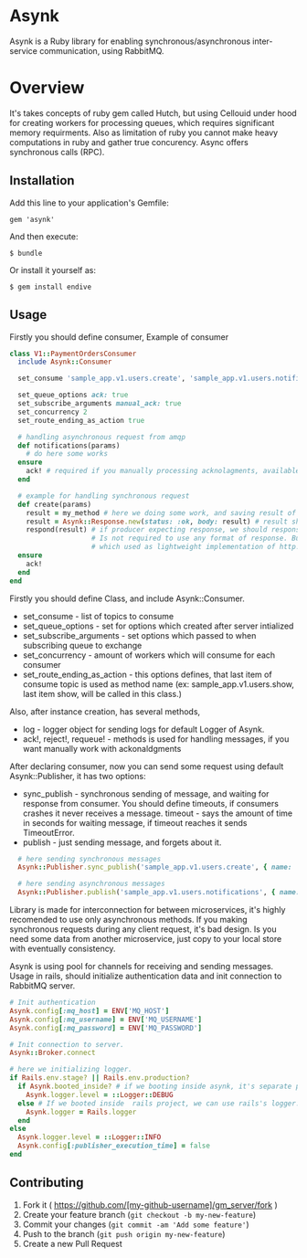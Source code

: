 # Asynk

Asynk is a Ruby library for enabling synchronous/asynchronous inter-service communication, using RabbitMQ.

# Overview

It's takes concepts of ruby gem called Hutch, but using Cellouid under hood for creating workers for processing queues, which requires significant memory requirments.
Also as limitation of ruby you cannot make heavy computations in ruby and gather true concurency. Async offers synchronous calls (RPC).

## Installation

Add this line to your application's Gemfile:

    gem 'asynk'

And then execute:

    $ bundle

Or install it yourself as:

    $ gem install endive

## Usage


Firstly you should define consumer, Example of consumer

```ruby
class V1::PaymentOrdersConsumer
  include Asynk::Consumer  

  set_consume 'sample_app.v1.users.create', 'sample_app.v1.users.notifications'

  set_queue_options ack: true
  set_subscribe_arguments manual_ack: true
  set_concurrency 2
  set_route_ending_as_action true  

  # handling asynchronous request from amqp
  def notifications(params)    
    # do here some works
  ensure
    ack! # required if you manually processing acknolagments, available methods reject!, requeue!
  end

  # example for handling synchronous request
  def create(params)
    result = my_method # here we doing some work, and saving result of
    result = Asynk::Response.new(status: :ok, body: result) # result should any object which implements to_json.
    respond(result) # if producer expecting response, we should response with some data.
                    # Is not required to use any format of response. But preferred way is to use class Asynk::Response,
                    # which used as lightweight implementation of http. (Containing body, status, and error_message).
  ensure
    ack!
  end
end
```

Firstly you should define Class, and include Asynk::Consumer.
  * set_consume - list of topics to consume
  * set_queue_options - set for options which created after server intialized
  * set_subscribe_arguments - set options which passed to when subscribing queue to exchange
  * set_concurrency - amount of workers which will consume for each consumer
  * set_route_ending_as_action - this options defines, that last item of consume topic is used as method name (ex: sample_app.v1.users.show, last item show, will be called in this class.)

Also, after instance creation, has several methods,
  * log - logger object for sending logs for default Logger of Asynk.
  * ack!, reject!, requeue! - methods is used for handling messages, if you want manually work with ackonaldgments



After declaring consumer, now you can send some request using default Asynk::Publisher, it has two options:
  * sync_publish - synchronous sending of message, and waiting for response from consumer. You should define timeouts, if consumers crashes it never receives a             message. timeout - says the amount of time in seconds for waiting message, if timeout reaches it sends TimeoutError.
  * publish - just sending message, and forgets about it.

```ruby
  # here sending synchronous messages
  Asynk::Publisher.sync_publish('sample_app.v1.users.create', { name: 'Tom', surname: 'Lane', timeout: 10 })

  # here sending asynchronous messages
  Asynk::Publisher.publish('sample_app.v1.users.notifications', { name: 'Tom', surname: 'Lane' })
```

Library is made for interconnection for between microservices, it's highly recomended to use only asynchronous methods. If you making synchronous requests during any client request, it's bad design. Is you need some data from another microservice, just copy to your local store with eventually consistency.


Asynk is using pool for channels for receiving and sending messages.
Usage in rails, should initialize authentication data and init connection to RabbitMQ server.

```ruby
# Init authentication
Asynk.config[:mq_host] = ENV['MQ_HOST']
Asynk.config[:mq_username] = ENV['MQ_USERNAME']
Asynk.config[:mq_password] = ENV['MQ_PASSWORD']

# Init connection to server.
Asynk::Broker.connect

# here we initializing logger.
if Rails.env.stage? || Rails.env.production?
  if Asynk.booted_inside? # if we booting inside asynk, it's separate process than rails server.
    Asynk.logger.level = ::Logger::DEBUG
  else # If we booted inside  rails project, we can use rails's logger.
    Asynk.logger = Rails.logger
  end
else
  Asynk.logger.level = ::Logger::INFO
  Asynk.config[:publisher_execution_time] = false
end

```

## Contributing

1. Fork it ( https://github.com/[my-github-username]/gm_server/fork )
2. Create your feature branch (`git checkout -b my-new-feature`)
3. Commit your changes (`git commit -am 'Add some feature'`)
4. Push to the branch (`git push origin my-new-feature`)
5. Create a new Pull Request